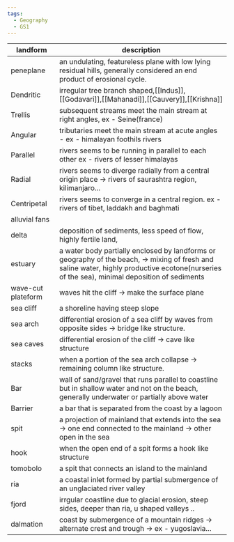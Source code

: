 ```yaml
---
tags:
  - Geography
  - GS1
---
```


| landform           | description                                                                                                                                                                                   |
| ------------------ | --------------------------------------------------------------------------------------------------------------------------------------------------------------------------------------------- |
| peneplane          | an undulating, featureless plane with low lying residual hills, generally considered an end product of erosional cycle.                                                                       |
| Dendritic          | irregular tree branch shaped,[[Indus]], [[Godavari]],[[Mahanadi]],[[Cauvery]],[[Krishna]]                                                                                                     |
| Trellis            | subsequent streams meet the main stream at right angles, ex - Seine(france)                                                                                                                   |
| Angular            | tributaries meet the main stream at acute angles - ex - himalayan foothils rivers                                                                                                             |
| Parallel           | rivers seems to be running in parallel to each other ex - rivers of lesser himalayas                                                                                                          |
| Radial             | rivers seems to diverge radially from a central origin place -> rivers of saurashtra region, kilimanjaro...                                                                                   |
| Centripetal        | rivers seems to converge in a central region. ex - rivers of tibet, laddakh and baghmati                                                                                                      |
| alluvial fans      |                                                                                                                                                                                               |
| delta              | deposition of sediments, less speed of flow, highly fertile land,                                                                                                                             |
| estuary            | a water body partially enclosed by landforms or geography of the beach, -> mixing of fresh and saline water, highly productive ecotone(nurseries of the sea), minimal deposition of sediments |
| wave-cut plateform | waves hit the cliff -> make the surface plane                                                                                                                                                 |
| sea cliff          | a shoreline having steep slope                                                                                                                                                                |
| sea arch           | differential erosion of a sea cliff by waves from opposite sides -> bridge like structure.                                                                                                    |
| sea caves          | differential erosion of the cliff -> cave like structure                                                                                                                                      |
| stacks             | when a portion of the sea arch collapse -> remaining column like structure.                                                                                                                   |
| Bar                | wall of sand/gravel that runs parallel to coastline but in shallow water and not on the beach, generally underwater or partially above water                                                  |
| Barrier            | a bar that is separated from the coast by a lagoon                                                                                                                                            |
| spit               | a projection of mainland that extends into the sea -> one end connected to the mainland -> other open in the sea                                                                              |
| hook               | when the open end of a spit forms a hook like structure                                                                                                                                       |
| tomobolo           | a spit that connects an island to the mainland                                                                                                                                                |
| ria                | a coastal inlet formed by partial submergence of an unglaciated river valley                                                                                                                  |
| fjord              | irrgular coastline due to glacial erosion, steep sides, deeper than ria, u shaped valleys ..                                                                                                  |
| dalmation          | coast by submergence of a mountain ridges -> alternate crest and trough -> ex - yugoslavia...                                                                                                 |
